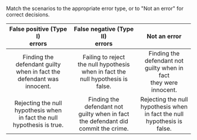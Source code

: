 Match the scenarios to the appropriate error type, or to "Not an error" for correct decisions.

|                         False positive (Type I)<br>errors                         |                              False negative (Type II)<br>errors                               |                                     Not an error                                     |
| :-------------------------------------------------------------------------------: | :-------------------------------------------------------------------------------------------: | :----------------------------------------------------------------------------------: |
| Finding the<br>defendant guilty<br>when in fact the<br>defendant was<br>innocent. | Failing to reject<br>the null hypothesis<br>when in fact the<br>null hypothesis is<br>false.  |    Finding the<br>defendant not<br>guilty when in fact<br>they were<br>innocent.     |
| Rejecting the null<br>hypothesis when<br>in fact the null<br>hypothesis is true.  | Finding the<br>defendant not<br>guilty when in fact<br>the defendant did<br>commit the crime. | Rejecting the null<br>hypothesis when<br>in fact the null<br>hypothesis is<br>false. |
